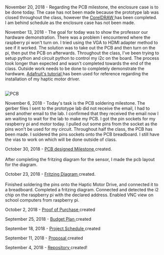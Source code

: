 November 20, 2018 - Regarding the PCB milestone, the enclosure case is to be done today. The case has not been made because the prototype lab was closed throughout the class, however the
<a href="https://github.com/JordanPulido/HapticMotorDrive/blob/master/documentation/EnclosurePi2CaseX6.pdf"> CorelDRAW </a> has been completed. I am behind schedule as the enclosure case has not been made.

November 13, 2018 - The goal for today was to show the professor our hardware demonstration. There was a problem I encountered where the raspberry pi won't turn on. I tried using the VGA to HDMI adapter method to see if it worked. The solution was to take out the PCB and then turn on the pi, then put the PCB on afterwards. Throughout the class, I've been trying to setup python and circuit python to control my i2c on the board. The process took longer than expected and wasn't completed towards the end of the class. Outside work needs to be done to completely demonstrate the hardware. <a href ="https://learn.adafruit.com/adafruit-drv2605-haptic-controller-breakout/python-circuitpython"> Adafruit's tutorial </a> has been used for reference regarding the installation of my haptic motor driver. <br> <br>

![PCB](https://github.com/JordanPulido/HapticMotorDrive/blob/master/documentation/PCB%20Milestone.jpg)

November 6, 2018 - Today's task is the PCB soldering milestone. The gerber files I sent to the prototype lab did not receive the email, I had to send another email to the lab. I confirmed that they received the email now I am waiting to wait for the lab to make my PCB. I got the pin sockets for my raspberry pi and motor today. I pulled out some pins from the socket as the pins won't be used for my circuit. Throughout half the class, the PCB has been made. I soldered the pins sockets onto the PCB breadboard. I still have the vias to work on which will be done outside of class.

October 30, 2018 -
<a href="https://github.com/JordanPulido/HapticMotorDrive/blob/master/documentation/HapticMotorDriver_pcb.png"> PCB designed Milestone </a> created. <br> <br> After completing the fritzing diagram for the sensor, I made the pcb layout for the diagram.

October 23, 2018 -
<a href="https://github.com/JordanPulido/HapticMotorDrive/blob/master/documentation/Fritzing.pdf"> Fritzing Diagram </a> created. <br><br>Finished soldering the pins onto the Haptic Motor Drive, and connected it to a breadboard. Completed a fritzing diagram. Connected and detected the i2 chip on the raspberry pi with the declared address. Enabled VNC view on school computers from raspberry pi.

October 2, 2018 -
<a href="https://github.com/JordanPulido/HapticMotorDrive/blob/master/documentation/JordanBudgetProof.pdf"> Proof of Purchase </a> created

September 25, 2018 -
<a href="https://github.com/JordanPulido/HapticMotorDrive/blob/master/documentation/JordanBudget.pdf"> Budget Plan </a> created

September 18, 2018 -
<a href="https://github.com/JordanPulido/HapticMotorDrive/blob/master/documentation/JordanProjectSchedule.pdf"> Project Schedule </a> created

September 11, 2018 -
<a href="https://github.com/JordanPulido/HapticMotorDrive/blob/master/documentation/JordanProposal.pdf"> Proposal </a> created

September 4, 2018 - 
<a href="https://github.com/JordanPulido/HapticMotorDrive.git"> Repository </a> created!
